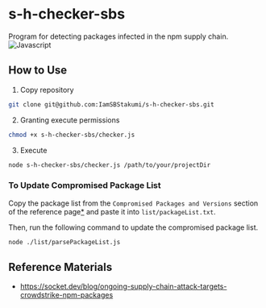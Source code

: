 # s-h-checker-sbs

Program for detecting packages infected in the npm supply chain.
![Javascript](https://img.shields.io/badge/-Javascript-F2C63C.svg?logo=javascript&style=for-the-badge)

## How to Use

1. Copy repository

```bash
git clone git@github.com:IamSBStakumi/s-h-checker-sbs.git
```

2. Granting execute permissions

```bash
chmod +x s-h-checker-sbs/checker.js
```

3. Execute

```bash
node s-h-checker-sbs/checker.js /path/to/your/projectDir
```

### To Update Compromised Package List

Copy the package list from the `Compromised Packages and Versions` section of the reference page[\*](https://socket.dev/blog/ongoing-supply-chain-attack-targets-crowdstrike-npm-packages) and paste it into `list/packageList.txt`.

Then, run the following command to update the compromised package list.

```bash
node ./list/parsePackageList.js
```

## Reference Materials

- https://socket.dev/blog/ongoing-supply-chain-attack-targets-crowdstrike-npm-packages

